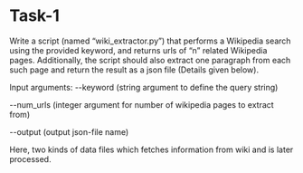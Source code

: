 # Task-1


Write a script (named “wiki_extractor.py”) that performs a Wikipedia search using the
provided keyword, and returns urls of “n” related Wikipedia pages. Additionally, the script should
also extract one paragraph from each such page and return the result as a json file (Details
given below).


Input arguments: --keyword (string argument to define the query string)

--num_urls (integer argument for number of wikipedia pages to extract from)


--output (output json-file name)



Here, two kinds of data files which fetches information from wiki and is later processed.
